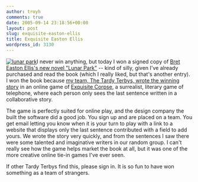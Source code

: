 ```yaml
---
author: troyh
comments: true
date: 2005-09-14 23:18:56+00:00
layout: post
slug: exquisite-easton-ellis
title: Exquisite Easton Ellis
wordpress_id: 3130
---
```


[![lunar park](http://troyandgay.com/pix/lunarpark.jpg)](http://www.amazon.com/exec/obidos/ASIN/0375412913/recipezaar-20/)I never win anything, but today I won a signed copy of [Bret Easton Ellis's new novel "Lunar Park"](http://www.amazon.com/exec/obidos/ASIN/0375412913/recipezaar-20/) -- kind of silly, given I've already purchased and read the book (which I really liked, but that's another entry).  I won the book because [my team, The Tardy Terbys, wrote the winning story](http://www.randomhouse.com/kvpa/eastonellis/game.php) in an online game of [Exquisite Corpse](http://en.wikipedia.org/wiki/Exquisite_corpse), a surrealist, literary game of telephone, where each person only sees the last sentence written in a collaborative story.

The game is perfectly suited for online play, and the design company the built the software did a good job.  You sign up and are placed on a team.  You get email letting you know when it is your turn to play with a link to a website that displays only the last sentence contributed with a field to add yours.  We wrote the story very quickly, and from the sentences I saw there were some talented and imaginative writers in our random group.  I can't really see how the game helps market the book at all, but it was one of the more creative online tie-in games I've ever seen.

If other Tardy Terbys find this, please sign in.  It is so fun to have won something as a team of strangers.
